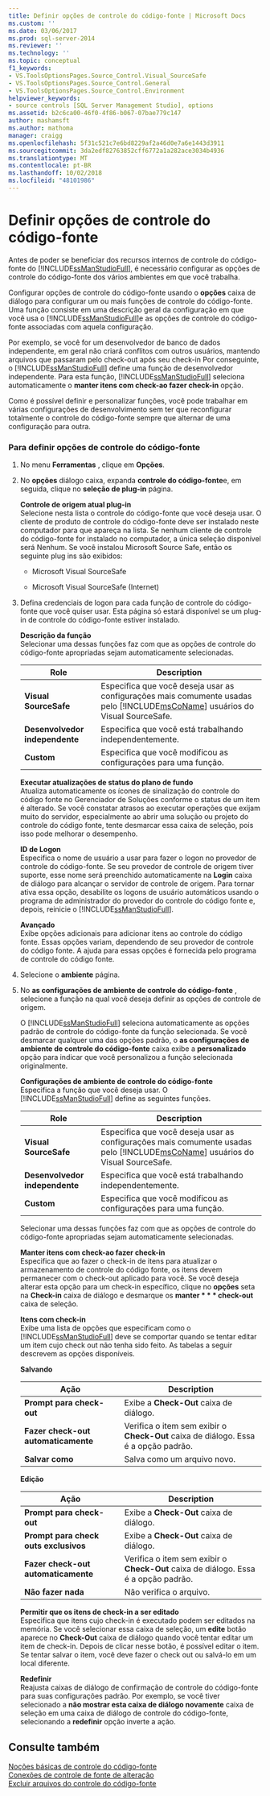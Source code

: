 ```yaml
---
title: Definir opções de controle do código-fonte | Microsoft Docs
ms.custom: ''
ms.date: 03/06/2017
ms.prod: sql-server-2014
ms.reviewer: ''
ms.technology: ''
ms.topic: conceptual
f1_keywords:
- VS.ToolsOptionsPages.Source_Control.Visual_SourceSafe
- VS.ToolsOptionsPages.Source_Control.General
- VS.ToolsOptionsPages.Source_Control.Environment
helpviewer_keywords:
- source controls [SQL Server Management Studio], options
ms.assetid: b2c6ca00-46f0-4f86-b067-07bae779c147
author: mashamsft
ms.author: mathoma
manager: craigg
ms.openlocfilehash: 5f31c521c7e6bd8229af2a46d0e7a6e1443d3911
ms.sourcegitcommit: 3da2edf82763852cff6772a1a282ace3034b4936
ms.translationtype: MT
ms.contentlocale: pt-BR
ms.lasthandoff: 10/02/2018
ms.locfileid: "48101986"
---
```

# <a name="set-source-control-options"></a>Definir opções de controle do código-fonte
  Antes de poder se beneficiar dos recursos internos de controle do código-fonte do [!INCLUDE[ssManStudioFull](../includes/ssmanstudiofull-md.md)], é necessário configurar as opções de controle do código-fonte dos vários ambientes em que você trabalha.  
  
 Configurar opções de controle do código-fonte usando o **opções** caixa de diálogo para configurar um ou mais funções de controle do código-fonte. Uma função consiste em uma descrição geral da configuração em que você usa o [!INCLUDE[ssManStudioFull](../includes/ssmanstudiofull-md.md)]e as opções de controle do código-fonte associadas com aquela configuração.  
  
 Por exemplo, se você for um desenvolvedor de banco de dados independente, em geral não criará conflitos com outros usuários, mantendo arquivos que passaram pelo check-out após seu check-in Por conseguinte, o [!INCLUDE[ssManStudioFull](../includes/ssmanstudiofull-md.md)] define uma função de desenvolvedor independente. Para esta função, [!INCLUDE[ssManStudioFull](../includes/ssmanstudiofull-md.md)] seleciona automaticamente o **manter itens com check-ao fazer check-in** opção.  
  
 Como é possível definir e personalizar funções, você pode trabalhar em várias configurações de desenvolvimento sem ter que reconfigurar totalmente o controle do código-fonte sempre que alternar de uma configuração para outra.  
  
### <a name="to-set-source-control-options"></a>Para definir opções de controle do código-fonte  
  
1.  No menu **Ferramentas** , clique em **Opções**.  
  
2.  No **opções** diálogo caixa, expanda **controle do código-fonte**e, em seguida, clique no **seleção de plug-in** página.  
  
     **Controle de origem atual plug-in**  
     Selecione nesta lista o controle do código-fonte que você deseja usar. O cliente de produto de controle do código-fonte deve ser instalado neste computador para que apareça na lista. Se nenhum cliente de controle do código-fonte for instalado no computador, a única seleção disponível será Nenhum. Se você instalou Microsoft Source Safe, então os seguinte plug ins são exibidos:  
  
    -   Microsoft Visual SourceSafe  
  
    -   Microsoft Visual SourceSafe (Internet)  
  
3.  Defina credenciais de logon para cada função de controle do código-fonte que você quiser usar. Esta página só estará disponível se um plug-in de controle do código-fonte estiver instalado.  
  
     **Descrição da função**  
     Selecionar uma dessas funções faz com que as opções de controle do código-fonte apropriadas sejam automaticamente selecionadas.  
  
    |Role|Description|  
    |----------|-----------------|  
    |**Visual SourceSafe**|Especifica que você deseja usar as configurações mais comumente usadas pelo [!INCLUDE[msCoName](../includes/msconame-md.md)] usuários do Visual SourceSafe.|  
    |**Desenvolvedor independente**|Especifica que você está trabalhando independentemente.|  
    |**Custom**|Especifica que você modificou as configurações para uma função.|  
  
     **Executar atualizações de status do plano de fundo**  
     Atualiza automaticamente os ícones de sinalização do controle do código fonte no Gerenciador de Soluções conforme o status de um item é alterado. Se você constatar atrasos ao executar operações que exijam muito do servidor, especialmente ao abrir uma solução ou projeto do controle do código fonte, tente desmarcar essa caixa de seleção, pois isso pode melhorar o desempenho.  
  
     **ID de Logon**  
     Especifica o nome de usuário a usar para fazer o logon no provedor de controle do código-fonte. Se seu provedor de controle de origem tiver suporte, esse nome será preenchido automaticamente na **Login** caixa de diálogo para alcançar o servidor de controle de origem. Para tornar ativa essa opção, desabilite os logons de usuário automáticos usando o programa de administrador do provedor do controle do código fonte e, depois, reinicie o [!INCLUDE[ssManStudioFull](../includes/ssmanstudiofull-md.md)].  
  
     **Avançado**  
     Exibe opções adicionais para adicionar itens ao controle do código fonte. Essas opções variam, dependendo de seu provedor de controle do código fonte. A ajuda para essas opções é fornecida pelo programa de controle do código fonte.  
  
4.  Selecione o **ambiente** página.  
  
5.  No **as configurações de ambiente de controle do código-fonte** , selecione a função na qual você deseja definir as opções de controle de origem.  
  
     O [!INCLUDE[ssManStudioFull](../includes/ssmanstudiofull-md.md)] seleciona automaticamente as opções padrão de controle do código-fonte da função selecionada. Se você desmarcar qualquer uma das opções padrão, o **as configurações de ambiente de controle do código-fonte** caixa exibe a **personalizado** opção para indicar que você personalizou a função selecionada originalmente.  
  
     **Configurações de ambiente de controle do código-fonte**  
     Especifica a função que você deseja usar. O [!INCLUDE[ssManStudioFull](../includes/ssmanstudiofull-md.md)] define as seguintes funções.  
  
    |Role|Description|  
    |----------|-----------------|  
    |**Visual SourceSafe**|Especifica que você deseja usar as configurações mais comumente usadas pelo [!INCLUDE[msCoName](../includes/msconame-md.md)] usuários do Visual SourceSafe.|  
    |**Desenvolvedor independente**|Especifica que você está trabalhando independentemente.|  
    |**Custom**|Especifica que você modificou as configurações para uma função.|  
  
     Selecionar uma dessas funções faz com que as opções de controle do código-fonte apropriadas sejam automaticamente selecionadas.  
  
     **Manter itens com check-ao fazer check-in**  
     Especifica que ao fazer o check-in de itens para atualizar o armazenamento de controle do código fonte, os itens devem permanecer com o check-out aplicado para você. Se você deseja alterar esta opção para um check-in específico, clique no **opções** seta na **Check-in** caixa de diálogo e desmarque os **manter * * * check-out** caixa de seleção.  
  
     **Itens com check-in**  
     Exibe uma lista de opções que especificam como o [!INCLUDE[ssManStudioFull](../includes/ssmanstudiofull-md.md)] deve se comportar quando se tentar editar um item cujo check out não tenha sido feito.  As tabelas a seguir descrevem as opções disponíveis.  
  
     **Salvando**  
  
    |Ação|Description|  
    |------------|-----------------|  
    |**Prompt para check-out**|Exibe a **Check-Out** caixa de diálogo.|  
    |**Fazer check-out automaticamente**|Verifica o item sem exibir o **Check-Out** caixa de diálogo. Essa é a opção padrão.|  
    |**Salvar como**|Salva como um arquivo novo.|  
  
     **Edição**  
  
    |Ação|Description|  
    |------------|-----------------|  
    |**Prompt para check-out**|Exibe a **Check-Out** caixa de diálogo.|  
    |**Prompt para check outs exclusivos**|Exibe a **Check-Out** caixa de diálogo.|  
    |**Fazer check-out automaticamente**|Verifica o item sem exibir o **Check-Out** caixa de diálogo. Essa é a opção padrão.|  
    |**Não fazer nada**|Não verifica o arquivo.|  
  
     **Permitir que os itens de check-in a ser editado**  
     Especifica que itens cujo check-in é executado podem ser editados na memória. Se você selecionar essa caixa de seleção, um **edite** botão aparece no **Check-Out** caixa de diálogo quando você tentar editar um item de check-in. Depois de clicar nesse botão, é possível editar o item. Se tentar salvar o item, você deve fazer o check out ou salvá-lo em um local diferente.  
  
     **Redefinir**  
     Reajusta caixas de diálogo de confirmação de controle do código-fonte para suas configurações padrão. Por exemplo, se você tiver selecionado a **não mostrar esta caixa de diálogo novamente** caixa de seleção em uma caixa de diálogo de controle do código-fonte, selecionando a **redefinir** opção inverte a ação.  
  
## <a name="see-also"></a>Consulte também  
 [Noções básicas de controle do código-fonte](../../2014/database-engine/source-control-basics.md)   
 [Conexões de controle de fonte de alteração](../../2014/database-engine/change-source-control-connections.md)   
 [Excluir arquivos do controle do código-fonte](../../2014/database-engine/exclude-files-from-source-control.md)  
  
  
